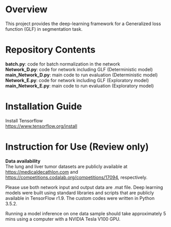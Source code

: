 # Overview
This project provides the deep-learning framework for a Generalized loss function (GLF) in segmentation task.

# Repository Contents
**batch.py**: code for batch normalization in the network  
**Network_D.py**: code for network including GLF (Deterministic model)  
**main_Network_D.py**: main code to run evaluation (Deterministic model)  
**Network_E.py**: code for network including GLF (Exploratory model)  
**main_Network_E.py**: main code to run evaluation (Exploratory model)  

# Installation Guide  
Install Tensorflow  
https://www.tensorflow.org/install  

# Instruction for Use (Review only) 
**Data availability**  
The lung and liver tumor datasets are publicly available at https://medicaldecathlon.com and https://competitions.codalab.org/competitions/17094, respectively.  

Please use both network input and output data are .mat file. Deep learning models were built using standard libraries and scripts that are publicly available in TensorFlow r1.9. The custom codes were written in Python 3.5.2.  

Running a model inference on one data sample should take approximately 5 mins using a computer with a NVIDIA Tesla V100 GPU.
